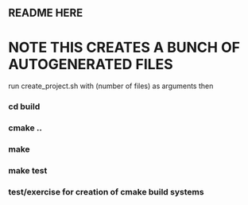 ## README HERE
# NOTE THIS CREATES A BUNCH OF AUTOGENERATED FILES
run create_project.sh with (number of files) as arguments
then 
### cd build
### cmake ..
### make
### make test

### test/exercise for creation of cmake build systems

